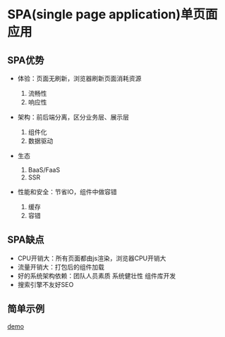 # SPA(single page application)单页面应用

## SPA优势  
   * 体验：页面无刷新，浏览器刷新页面消耗资源
     1. 流畅性
     2. 响应性

   * 架构：前后端分离，区分业务层、展示层
     1. 组件化
     2. 数据驱动

   * 生态
     1. BaaS/FaaS
     2. SSR

   * 性能和安全：节省IO，组件中做容错
     1. 缓存
     2. 容错

## SPA缺点
   * CPU开销大：所有页面都由js渲染，浏览器CPU开销大
   * 流量开销大：打包后的组件加载
   * 好的系统架构依赖：团队人员素质 系统健壮性 组件库开发
   * 搜索引擎不友好SEO 

## 简单示例  
   [demo](https://github.com/smartchong/Study-Notes/blob/main/Engineering/spa.html)